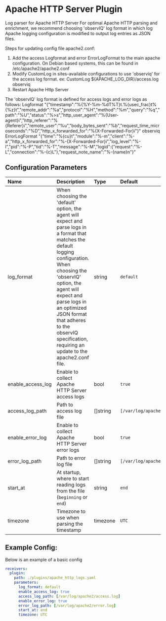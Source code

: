 # Apache HTTP Server Plugin

Log parser for Apache HTTP Server
For optimal Apache HTTP parsing and enrichment, we recommend choosing 'observIQ' log format in which log Apache logging configuration is modified to output log entries as JSON files.

Steps for updating config file apache2.conf:
  1. Add the access Logformat and error ErrorLogFormat to the main apache configuration.
     On Debian based systems, this can be found in /etc/apache2/apache2.conf
  2. Modify CustomLog in sites-available configurations to use 'observiq' for the access log format.
      ex: CustomLog ${APACHE_LOG_DIR}/access.log observiq
  3. Restart Apache Http Server

The 'observIQ' log format is defined for access logs and error logs as follows:
Logformat "{\"timestamp\":\"%{%Y-%m-%dT%T}t.%{usec_frac}t%{%z}t\",\"remote_addr\":\"%a\",\"protocol\":\"%H\",\"method\":\"%m\",\"query\":\"%q\",\"path\":\"%U\",\"status\":\"%>s\",\"http_user_agent\":\"%{User-agent}i\",\"http_referer\":\"%{Referer}i\",\"remote_user\":\"%u\",\"body_bytes_sent\":\"%b\",\"request_time_microseconds\":\"%D\",\"http_x_forwarded_for\":\"%{X-Forwarded-For}i\"}" observiq
ErrorLogFormat "{\"time\":\"%{cu}t\",\"module\":\"%-m\",\"client\":\"%-a\",\"http_x_forwarded_for\":\"%-{X-Forwarded-For}i\",\"log_level\":\"%-l\",\"pid\":\"%-P\",\"tid\":\"%-T\",\"message\":\"%-M\",\"logid\":{\"request\":\"%-L\",\"connection\":\"%-{c}L\"},\"request_note_name\":\"%-{name}n\"}"


## Configuration Parameters

| Name | Description | Type | Default | Required | Values |
|:-- |:-- |:-- |:-- |:-- |:-- |
| log_format | When choosing the 'default' option, the agent will expect and parse logs in a format that matches the default logging configuration. When choosing the 'observIQ' option, the agent will expect and parse logs in an optimized JSON format that adheres to the observIQ specification, requiring an update to the apache2.conf file. | string | `default` | false | `default`, `observiq` |
| enable_access_log | Enable to collect Apache HTTP Server access logs | bool | `true` | false |  |
| access_log_path | Path to access log file | []string | `[/var/log/apache2/access.log]` | false |  |
| enable_error_log | Enable to collect Apache HTTP Server error logs | bool | `true` | false |  |
| error_log_path | Path to error log file | []string | `[/var/log/apache2/error.log]` | false |  |
| start_at | At startup, where to start reading logs from the file (`beginning` or `end`) | string | `end` | false | `beginning`, `end` |
| timezone | Timezone to use when parsing the timestamp | timezone | `UTC` | false |  |

## Example Config:

Below is an example of a basic config

```yaml
receivers:
  plugin:
    path: ./plugins/apache_http_logs.yaml
    parameters:
      log_format: default
      enable_access_log: true
      access_log_path: [/var/log/apache2/access.log]
      enable_error_log: true
      error_log_path: [/var/log/apache2/error.log]
      start_at: end
      timezone: UTC
```
